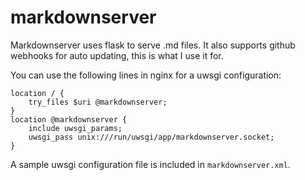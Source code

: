 # markdownserver
Markdownserver uses flask to serve .md files. It also supports github webhooks for auto updating, this is what I use it for.

You can use the following lines in nginx for a uwsgi configuration:
```
location / { 
	try_files $uri @markdownserver; 
}
location @markdownserver {
	include uwsgi_params;
	uwsgi_pass unix:///run/uwsgi/app/markdownserver.socket;
}
```

A sample uwsgi configuration file is included in `markdownserver.xml`.
